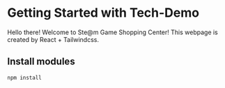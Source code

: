 # Getting Started with Tech-Demo

Hello there! Welcome to Ste@m Game Shopping Center!
This webpage is created by React + Tailwindcss.

## Install modules
`npm install `

